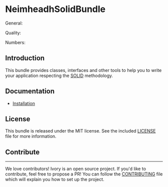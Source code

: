 NeimheadhSolidBundle
====================

General: 

Quality:

Numbers:

Introduction
------------

This bundle provides classes, interfaces and other tools to help you to write your application
respecting the [SOLID](https://en.wikipedia.org/wiki/SOLID) methodology.

Documentation
-------------

* [Installation](docs/installation.md)

License
-------

This bundle is released under the MIT license. See the included
[LICENSE](LICENSE) file for more information.

## Contribute
-------------

We love contributors! Ivory is an open source project. If you'd like to contribute, feel free to propose a PR! You
can follow the [CONTRIBUTING](/CONTRIBUTING.md) file which will explain you how to set up the project.
